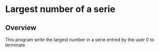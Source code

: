 # Largest number of a serie

## Overview
This program write the largest number in a serie entred by the user 0 to terminate
